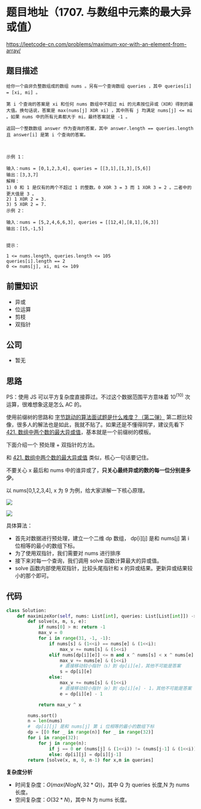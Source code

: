 # 题目地址（1707. 与数组中元素的最大异或值）

https://leetcode-cn.com/problems/maximum-xor-with-an-element-from-array/

## 题目描述

```
给你一个由非负整数组成的数组 nums 。另有一个查询数组 queries ，其中 queries[i] = [xi, mi] 。

第 i 个查询的答案是 xi 和任何 nums 数组中不超过 mi 的元素按位异或（XOR）得到的最大值。换句话说，答案是 max(nums[j] XOR xi) ，其中所有 j 均满足 nums[j] <= mi 。如果 nums 中的所有元素都大于 mi，最终答案就是 -1 。

返回一个整数数组 answer 作为查询的答案，其中 answer.length == queries.length 且 answer[i] 是第 i 个查询的答案。

 

示例 1：

输入：nums = [0,1,2,3,4], queries = [[3,1],[1,3],[5,6]]
输出：[3,3,7]
解释：
1) 0 和 1 是仅有的两个不超过 1 的整数。0 XOR 3 = 3 而 1 XOR 3 = 2 。二者中的更大值是 3 。
2) 1 XOR 2 = 3.
3) 5 XOR 2 = 7.
示例 2：

输入：nums = [5,2,4,6,6,3], queries = [[12,4],[8,1],[6,3]]
输出：[15,-1,5]
 

提示：

1 <= nums.length, queries.length <= 105
queries[i].length == 2
0 <= nums[j], xi, mi <= 109

```

## 前置知识

- 异或
- 位运算
- 剪枝
- 双指针

## 公司

- 暂无

## 思路

PS：使用 JS 可以平方复杂度直接莽过。不过这个数据范围平方意味着 $10^(10)$ 次运算，很难想象这是怎么 AC 的。

使用前缀树的思路和 [字节跳动的算法面试题是什么难度？（第二弹）](https://lucifer.ren/blog/2020/09/06/byte-dance-algo-ex-2017/) 第二题比较像，很多人的解法也是如此，我就不贴了。如果还是不懂得同学，建议先看下 [421. 数组中两个数的最大异或值](https://leetcode-cn.com/problems/maximum-xor-of-two-numbers-in-an-array/)，基本就是一个前缀树的模板。

下面介绍一个 预处理 + 双指针的方法。

和 [421. 数组中两个数的最大异或值](https://leetcode-cn.com/problems/maximum-xor-of-two-numbers-in-an-array/) 类似，核心一句话要记住。

不要关心 x 最后和 nums 中的谁异或了，**只关心最终异或的数的每一位分别是多少**。

以 nums[0,1,2,3,4], x 为 9 为例，给大家讲解一下核心原理。

![](https://tva1.sinaimg.cn/large/0081Kckwly1gm2t6qgo9lj30zy0fcwf7.jpg)

![](https://tva1.sinaimg.cn/large/0081Kckwly1gm2t6yvkuyj31ye0q8adv.jpg)

具体算法：

- 首先对数据进行预处理，建立一个二维 dp 数组， dp[i][j] 是和 nums[j] 第 i 位相等的最小的数组下标。
- 为了使用双指针，我们需要对 nums 进行排序
- 接下来对每一个查询，我们调用 solve 函数计算最大的异或值。
- solve 函数内部使用双指针，比较头尾指针和 x 的异或结果。更新异或结果较小的那个即可。

## 代码

```py
class Solution:
    def maximizeXor(self, nums: List[int], queries: List[List[int]]) -> List[int]:
        def solve(x, m, s, e):
            if nums[0] > m: return -1
            max_v = 0
            for i in range(31, -1, -1):
                if nums[s] & (1<<i) == nums[e] & (1<<i):
                    max_v += nums[s] & (1<<i)
                elif nums[dp[i][e]] <= m and x ^ nums[s] < x ^ nums[e]:
                    max_v += nums[e] & (1<<i)
                    # 直接移动较小指针（s）到 dp[i][e]，其他不可能是答案
                    s = dp[i][e]
                else:
                    max_v += nums[s] & (1<<i)
                    # 直接移动较小指针（e）到 dp[i][e] - 1，其他不可能是答案
                    e = dp[i][e] - 1

            return max_v ^ x

        nums.sort()
        n = len(nums)
        #  dp[i][j] 是和 nums[j] 第 i 位相等的最小的数组下标
        dp = [[0 for _ in range(n)] for _ in range(32)]
        for i in range(32):
            for j in range(n):
                if j == 0 or (nums[j] & (1<<i)) != (nums[j-1] & (1<<i)): dp[i][j] = j
                else: dp[i][j] = dp[i][j-1]
        return [solve(x, m, 0, n-1) for x,m in queries]
```

**复杂度分析**

- 时间复杂度：$O(max(NlogN, 32*Q))$，其中 Q 为 queries 长度,N 为 nums 长度。
- 空间复杂度：$O(32*N)$，其中 N 为 nums 长度。
